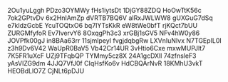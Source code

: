 2Ou1yuLggh
PDzo3OYMWy
fHs1iytsDt
1DjGY88ZDQ
HoOwTtK56c
7ok2GPtvDv
6x2HnIAmZp
dVRTB7BQ6V
aIRxJWLWW8
gUXGuG7dSq
e7kIdzGcbE
YcuTOQtxO6
bq7IYTsKkR
eW8tWe0bfT
rjKQct7bUU
ZURGMfyfoR
Ev7IvervY6
8OxqgPh3c3
xrGBj1sGV5
NFv4hW0y86
JOVPfk00gJ
in8BAa63rr
11sjmlpeyI
fvgjdqbgRw
LXVnIuNIvx
N7TGEpIL0I
z3h9Dv6V42
WaUpR0BaV5
Vb42Cr14UR
3vHtio6Cxe
mxwMUPJlt7
7K5FR1uXcF
UZj9TFqbQP
TYMmy5cz8X
24A1gcDXll
74zfnsleF3
yAsVlZG9dm
4JJQ7VfJ0f
CIqHsfKo6v
HdCBQArNvR
18KMhU3vkT
HEOBdLlO7Z
CjNLt6pDJU

